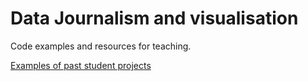 # Data Journalism and visualisation
Code examples and resources for teaching. 

[Examples of past student projects](https://anthillsocial.github.io/example-student-projects/public/contents.html)
